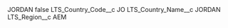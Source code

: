 <?xml version="1.0" encoding="UTF-8"?>
<CustomMetadata xmlns="http://soap.sforce.com/2006/04/metadata" xmlns:xsi="http://www.w3.org/2001/XMLSchema-instance" xmlns:xsd="http://www.w3.org/2001/XMLSchema">
    <label>JORDAN</label>
    <protected>false</protected>
    <values>
        <field>LTS_Country_Code__c</field>
        <value xsi:type="xsd:string">JO</value>
    </values>
    <values>
        <field>LTS_Country_Name__c</field>
        <value xsi:type="xsd:string">JORDAN</value>
    </values>
    <values>
        <field>LTS_Region__c</field>
        <value xsi:type="xsd:string">AEM</value>
    </values>
</CustomMetadata>
